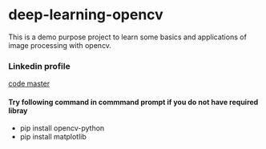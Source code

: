 # deep-learning-opencv

This is a demo purpose project to learn some basics and applications of 
image processing with opencv.
### Linkedin profile
 [code master](https://www.linkedin.com/in/sourav-debnath-3673a3128)

#### Try following command in commmand prompt if you do not have required libray
* pip install opencv-python
* pip install matplotlib

